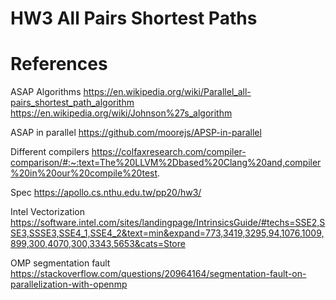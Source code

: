 # HW3 All Pairs Shortest Paths

# References

ASAP Algorithms
https://en.wikipedia.org/wiki/Parallel_all-pairs_shortest_path_algorithm
https://en.wikipedia.org/wiki/Johnson%27s_algorithm

ASAP in parallel
https://github.com/moorejs/APSP-in-parallel


Different compilers
https://colfaxresearch.com/compiler-comparison/#:~:text=The%20LLVM%2Dbased%20Clang%20and,compiler%20in%20our%20compile%20test.

Spec
https://apollo.cs.nthu.edu.tw/pp20/hw3/

Intel Vectorization
https://software.intel.com/sites/landingpage/IntrinsicsGuide/#techs=SSE2,SSE3,SSSE3,SSE4_1,SSE4_2&text=min&expand=773,3419,3295,94,1076,1009,899,300,4070,300,3343,5653&cats=Store

OMP segmentation fault
https://stackoverflow.com/questions/20964164/segmentation-fault-on-parallelization-with-openmp
